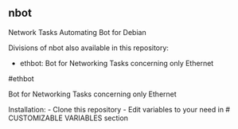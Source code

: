 ## nbot
Network Tasks Automating Bot for Debian

Divisions of nbot also available in this repository:
- ethbot: Bot for Networking Tasks concerning only Ethernet


#ethbot

Bot for Networking Tasks concerning only Ethernet

Installation:
    - Clone this repository
    - Edit variables to your need in \# CUSTOMIZABLE VARIABLES section